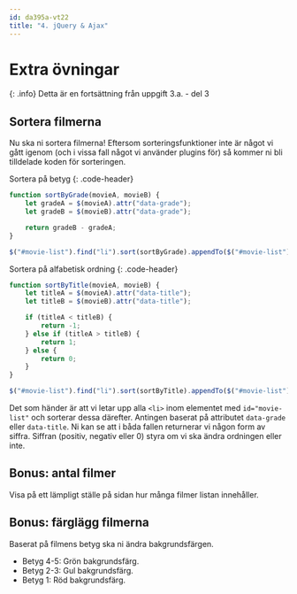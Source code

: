 ```yaml
---
id: da395a-vt22
title: "4. jQuery & Ajax"
---
```


# Extra övningar

{: .info}
Detta är en fortsättning från uppgift 3.a. - del 3

## Sortera filmerna

Nu ska ni sortera filmerna! Eftersom sorteringsfunktioner inte är något vi gått igenom (och i vissa fall något vi använder plugins för) så kommer ni bli tilldelade koden för sorteringen.

Sortera på betyg
{: .code-header}

``` js
function sortByGrade(movieA, movieB) {
    let gradeA = $(movieA).attr("data-grade");
    let gradeB = $(movieB).attr("data-grade");

    return gradeB - gradeA;
}

$("#movie-list").find("li").sort(sortByGrade).appendTo($("#movie-list"));
```

Sortera på alfabetisk ordning
{: .code-header}

``` js
function sortByTitle(movieA, movieB) {
    let titleA = $(movieA).attr("data-title");
    let titleB = $(movieB).attr("data-title");

    if (titleA < titleB) {
        return -1;
    } else if (titleA > titleB) {
        return 1;
    } else {
        return 0;
    }
}

$("#movie-list").find("li").sort(sortByTitle).appendTo($("#movie-list"));
```

Det som händer är att vi letar upp alla `<li>` inom elementet med `id="movie-list"` och sorterar dessa därefter. Antingen baserat på attributet `data-grade` eller `data-title`. Ni kan se att i båda fallen returnerar vi någon form av siffra. Siffran (positiv, negativ eller 0) styra om vi ska ändra ordningen eller inte.

## Bonus: antal filmer

Visa på ett lämpligt ställe på sidan hur många filmer listan innehåller.

## Bonus: färglägg filmerna

Baserat på filmens betyg ska ni ändra bakgrundsfärgen.

* Betyg 4-5: Grön bakgrundsfärg.
* Betyg 2-3: Gul bakgrundsfärg.
* Betyg 1: Röd bakgrundsfärg.